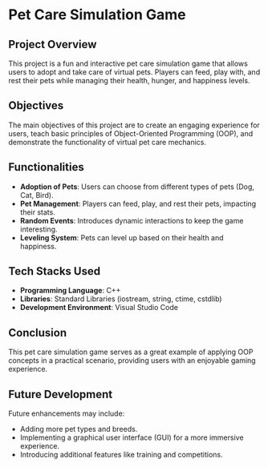 # Pet Care Simulation Game

## Project Overview
This project is a fun and interactive pet care simulation game that allows users to adopt and take care of virtual pets. Players can feed, play with, and rest their pets while managing their health, hunger, and happiness levels.

## Objectives
The main objectives of this project are to create an engaging experience for users, teach basic principles of Object-Oriented Programming (OOP), and demonstrate the functionality of virtual pet care mechanics.

## Functionalities
- **Adoption of Pets**: Users can choose from different types of pets (Dog, Cat, Bird).
- **Pet Management**: Players can feed, play, and rest their pets, impacting their stats.
- **Random Events**: Introduces dynamic interactions to keep the game interesting.
- **Leveling System**: Pets can level up based on their health and happiness.

## Tech Stacks Used
- **Programming Language**: C++
- **Libraries**: Standard Libraries (iostream, string, ctime, cstdlib)
- **Development Environment**: Visual Studio Code

## Conclusion
This pet care simulation game serves as a great example of applying OOP concepts in a practical scenario, providing users with an enjoyable gaming experience.

## Future Development
Future enhancements may include:
- Adding more pet types and breeds.
- Implementing a graphical user interface (GUI) for a more immersive experience.
- Introducing additional features like training and competitions.
